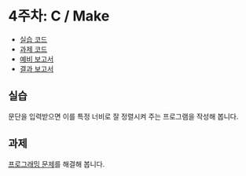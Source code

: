 # 4주차: C / Make

- [실습 코드](lab)
- [과제 코드](homework)
- [예비 보고서](paper/unix-2-pre.pdf)
- [결과 보고서](paper/unix-2-post.pdf)

## 실습

문단을 입력받으면 이를 특정 너비로 잘 정렬시켜 주는 프로그램을 작성해 봅니다.

## 과제

[프로그래밍 문제](https://www.acmicpc.net/problem/1019)를 해결해 봅니다.